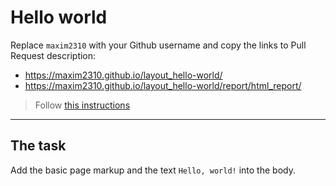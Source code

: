 # Hello world
Replace `maxim2310` with your Github username and copy the links to Pull Request description:
- https://maxim2310.github.io/layout_hello-world/
- https://maxim2310.github.io/layout_hello-world/report/html_report/

> Follow [this instructions](https://mate-academy.github.io/layout_task-guideline/#how-to-solve-the-layout-tasks-on-github)
___

## The task
Add the basic page markup and the text `Hello, world!` into the body.
